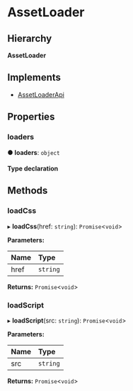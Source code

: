 # AssetLoader

## Hierarchy

**AssetLoader**

## Implements

* [AssetLoaderApi](services.assetloaderapi.md)

## Properties

### loaders <a id="loaders"></a>

**● loaders**: `object`

#### Type declaration

## Methods

### loadCss <a id="loadcss"></a>

▸ **loadCss**\(href: `string`\): `Promise`&lt;`void`&gt;

**Parameters:**

| Name | Type |
| :--- | :--- |
| href | `string` |

**Returns:** `Promise`&lt;`void`&gt;

### loadScript <a id="loadscript"></a>

▸ **loadScript**\(src: `string`\): `Promise`&lt;`void`&gt;

**Parameters:**

| Name | Type |
| :--- | :--- |
| src | `string` |

**Returns:** `Promise`&lt;`void`&gt;

